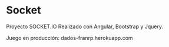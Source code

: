 # Socket

Proyecto SOCKET.IO Realizado con Angular, Bootstrap y Jquery.


Juego en producción: dados-franrp.herokuapp.com

